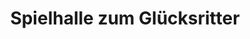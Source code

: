 ---
title: "Spielhalle zum Glücksritter"
url: /falkenstein-vogtl/spielhalle-zum-gluecksritter/
shop: Videospiele
---